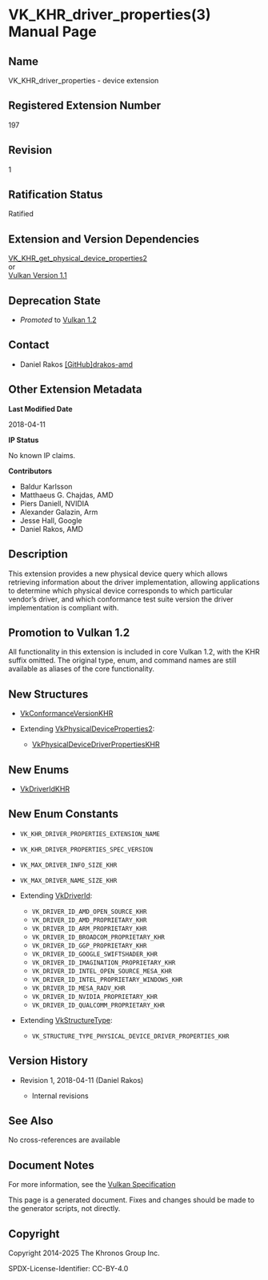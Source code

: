 # VK\_KHR\_driver\_properties(3) Manual Page

## Name

VK\_KHR\_driver\_properties - device extension



## [](#_registered_extension_number)Registered Extension Number

197

## [](#_revision)Revision

1

## [](#_ratification_status)Ratification Status

Ratified

## [](#_extension_and_version_dependencies)Extension and Version Dependencies

[VK\_KHR\_get\_physical\_device\_properties2](https://registry.khronos.org/vulkan/specs/latest/man/html/VK_KHR_get_physical_device_properties2.html)  
or  
[Vulkan Version 1.1](#versions-1.1)

## [](#_deprecation_state)Deprecation State

- *Promoted* to [Vulkan 1.2](https://registry.khronos.org/vulkan/specs/latest/html/vkspec.html#versions-1.2-promotions)

## [](#_contact)Contact

- Daniel Rakos [\[GitHub\]drakos-amd](https://github.com/KhronosGroup/Vulkan-Docs/issues/new?body=%5BVK_KHR_driver_properties%5D%20%40drakos-amd%0A%2AHere%20describe%20the%20issue%20or%20question%20you%20have%20about%20the%20VK_KHR_driver_properties%20extension%2A)

## [](#_other_extension_metadata)Other Extension Metadata

**Last Modified Date**

2018-04-11

**IP Status**

No known IP claims.

**Contributors**

- Baldur Karlsson
- Matthaeus G. Chajdas, AMD
- Piers Daniell, NVIDIA
- Alexander Galazin, Arm
- Jesse Hall, Google
- Daniel Rakos, AMD

## [](#_description)Description

This extension provides a new physical device query which allows retrieving information about the driver implementation, allowing applications to determine which physical device corresponds to which particular vendor’s driver, and which conformance test suite version the driver implementation is compliant with.

## [](#_promotion_to_vulkan_1_2)Promotion to Vulkan 1.2

All functionality in this extension is included in core Vulkan 1.2, with the KHR suffix omitted. The original type, enum, and command names are still available as aliases of the core functionality.

## [](#_new_structures)New Structures

- [VkConformanceVersionKHR](https://registry.khronos.org/vulkan/specs/latest/man/html/VkConformanceVersionKHR.html)
- Extending [VkPhysicalDeviceProperties2](https://registry.khronos.org/vulkan/specs/latest/man/html/VkPhysicalDeviceProperties2.html):
  
  - [VkPhysicalDeviceDriverPropertiesKHR](https://registry.khronos.org/vulkan/specs/latest/man/html/VkPhysicalDeviceDriverPropertiesKHR.html)

## [](#_new_enums)New Enums

- [VkDriverIdKHR](https://registry.khronos.org/vulkan/specs/latest/man/html/VkDriverIdKHR.html)

## [](#_new_enum_constants)New Enum Constants

- `VK_KHR_DRIVER_PROPERTIES_EXTENSION_NAME`
- `VK_KHR_DRIVER_PROPERTIES_SPEC_VERSION`
- `VK_MAX_DRIVER_INFO_SIZE_KHR`
- `VK_MAX_DRIVER_NAME_SIZE_KHR`
- Extending [VkDriverId](https://registry.khronos.org/vulkan/specs/latest/man/html/VkDriverId.html):
  
  - `VK_DRIVER_ID_AMD_OPEN_SOURCE_KHR`
  - `VK_DRIVER_ID_AMD_PROPRIETARY_KHR`
  - `VK_DRIVER_ID_ARM_PROPRIETARY_KHR`
  - `VK_DRIVER_ID_BROADCOM_PROPRIETARY_KHR`
  - `VK_DRIVER_ID_GGP_PROPRIETARY_KHR`
  - `VK_DRIVER_ID_GOOGLE_SWIFTSHADER_KHR`
  - `VK_DRIVER_ID_IMAGINATION_PROPRIETARY_KHR`
  - `VK_DRIVER_ID_INTEL_OPEN_SOURCE_MESA_KHR`
  - `VK_DRIVER_ID_INTEL_PROPRIETARY_WINDOWS_KHR`
  - `VK_DRIVER_ID_MESA_RADV_KHR`
  - `VK_DRIVER_ID_NVIDIA_PROPRIETARY_KHR`
  - `VK_DRIVER_ID_QUALCOMM_PROPRIETARY_KHR`
- Extending [VkStructureType](https://registry.khronos.org/vulkan/specs/latest/man/html/VkStructureType.html):
  
  - `VK_STRUCTURE_TYPE_PHYSICAL_DEVICE_DRIVER_PROPERTIES_KHR`

## [](#_version_history)Version History

- Revision 1, 2018-04-11 (Daniel Rakos)
  
  - Internal revisions

## [](#_see_also)See Also

No cross-references are available

## [](#_document_notes)Document Notes

For more information, see the [Vulkan Specification](https://registry.khronos.org/vulkan/specs/latest/html/vkspec.html#VK_KHR_driver_properties)

This page is a generated document. Fixes and changes should be made to the generator scripts, not directly.

## [](#_copyright)Copyright

Copyright 2014-2025 The Khronos Group Inc.

SPDX-License-Identifier: CC-BY-4.0